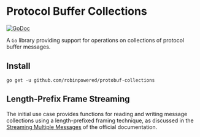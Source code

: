 # Protocol Buffer Collections

[![GoDoc](https://godoc.org/github.com/robinpowered/protobuf-collections?status.svg)](https://godoc.org/github.com/robinpowered/protobuf-collections)

A `Go` library providing support for operations on collections of protocol buffer messages.

## Install
`go get -u github.com/robinpowered/protobuf-collections`

## Length-Prefix Frame Streaming
The initial use case provides functions for reading and writing message collections using a
length-prefixed framing technique, as discussed in the [Streaming Multiple Messages](https://developers.google.com/protocol-buffers/docs/techniques#streaming)
of the official documentation.
